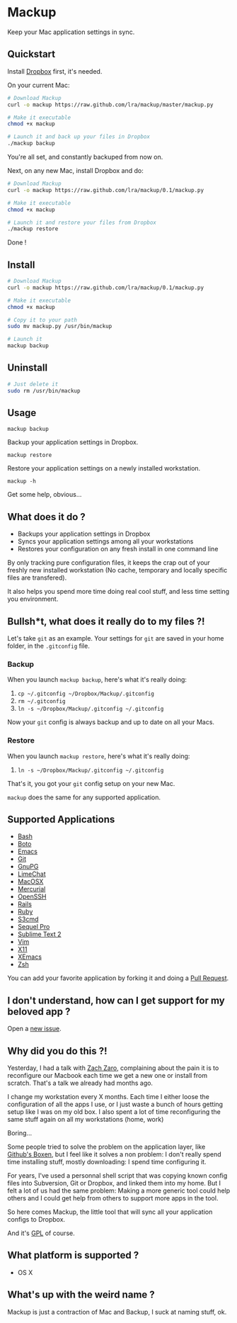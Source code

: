 # Mackup

Keep your Mac application settings in sync.

## Quickstart

Install [Dropbox](http://www.dropbox.com/) first, it's needed.

On your current Mac:
```bash
# Download Mackup
curl -o mackup https://raw.github.com/lra/mackup/master/mackup.py

# Make it executable
chmod +x mackup

# Launch it and back up your files in Dropbox
./mackup backup
```

You're all set, and constantly backuped from now on.

Next, on any new Mac, install Dropbox and do:
```bash
# Download Mackup
curl -o mackup https://raw.github.com/lra/mackup/0.1/mackup.py

# Make it executable
chmod +x mackup

# Launch it and restore your files from Dropbox
./mackup restore
```

Done !

## Install

```bash
# Download Mackup
curl -o mackup https://raw.github.com/lra/mackup/0.1/mackup.py

# Make it executable
chmod +x mackup

# Copy it to your path
sudo mv mackup.py /usr/bin/mackup

# Launch it
mackup backup
```

## Uninstall

```bash
# Just delete it
sudo rm /usr/bin/mackup
```

## Usage

`mackup backup`

Backup your application settings in Dropbox.

`mackup restore`

Restore your application settings on a newly installed workstation.

`mackup -h`

Get some help, obvious...

## What does it do ?

- Backups your application settings in Dropbox
- Syncs your application settings among all your workstations
- Restores your configuration on any fresh install in one command line

By only tracking pure configuration files, it keeps the crap out of your freshly
new installed workstation (No cache, temporary and locally specific files are
transfered).

It also helps you spend more time doing real cool stuff, and less time setting
you environment.

## Bullsh*t, what does it really do to my files ?!

Let's take `git` as an example. Your settings for `git` are saved in your home
folder, in the `.gitconfig` file.

### Backup

When you launch `mackup backup`, here's what it's really doing:

1. `cp ~/.gitconfig ~/Dropbox/Mackup/.gitconfig`
1. `rm ~/.gitconfig`
1. `ln -s ~/Dropbox/Mackup/.gitconfig ~/.gitconfig`

Now your `git` config is always backup and up to date on all your Macs.

### Restore

When you launch `mackup restore`, here's what it's really doing:

1. `ln -s ~/Dropbox/Mackup/.gitconfig ~/.gitconfig`

That's it, you got your `git` config setup on your new Mac.

`mackup` does the same for any supported application.

## Supported Applications

  - [Bash](http://www.gnu.org/software/bash/)
  - [Boto](https://github.com/boto/boto)
  - [Emacs](http://www.gnu.org/software/emacs/)
  - [Git](http://git-scm.com/)
  - [GnuPG](http://www.gnupg.org/)
  - [LimeChat](http://limechat.net/mac/)
  - [MacOSX](http://www.apple.com/osx/)
  - [Mercurial](http://mercurial.selenic.com/)
  - [OpenSSH](http://www.openssh.org/)
  - [Rails](http://rubyonrails.org)
  - [Ruby](http://ruby-lang.org)
  - [S3cmd](http://s3tools.org/s3cmd)
  - [Sequel Pro](http://www.sequelpro.com/)
  - [Sublime Text 2](http://www.sublimetext.com/)
  - [Vim](http://www.vim.org/)
  - [X11](http://www.x.org/)
  - [XEmacs](http://www.xemacs.org/)
  - [Zsh](http://zsh.sourceforge.net/)

You can add your favorite application by forking it and doing a
[Pull Request](https://help.github.com/articles/using-pull-requests).

## I don't understand, how can I get support for my beloved app ?

Open a [new issue](https://github.com/lra/mackup/issues).

## Why did you do this ?!

Yesterday, I had a talk with [Zach Zaro](http://zacharyzaro.com/), complaining
about the pain it is to reconfigure our Macbook each time we get a new one or
install from scratch. That's a talk we already had months ago.

I change my workstation every X months. Each time I either loose the
configuration of all the apps I use, or I just waste a bunch of hours getting
setup like I was on my old box. I also spent a lot of time reconfiguring the
same stuff again on all my workstations (home, work)

Boring...

Some people tried to solve the problem on the application layer, like
[Github's Boxen](http://boxen.github.com/), but I feel like it solves a non
problem: I don't really spend time installing stuff, mostly downloading: I
spend time configuring it.

For years, I've used a personnal shell script that was copying known config
files into Subversion, Git or Dropbox, and linked them into my home. But I felt
a lot of us had the same problem: Making a more generic tool could help others
and I could get help from others to support more apps in the tool.

So here comes Mackup, the little tool that will sync all your application
configs to Dropbox.

And it's [GPL](http://www.gnu.org/licenses/gpl.html) of course.

## What platform is supported ?

- OS X

## What's up with the weird name ?

Mackup is just a contraction of Mac and Backup, I suck at naming stuff, ok.
